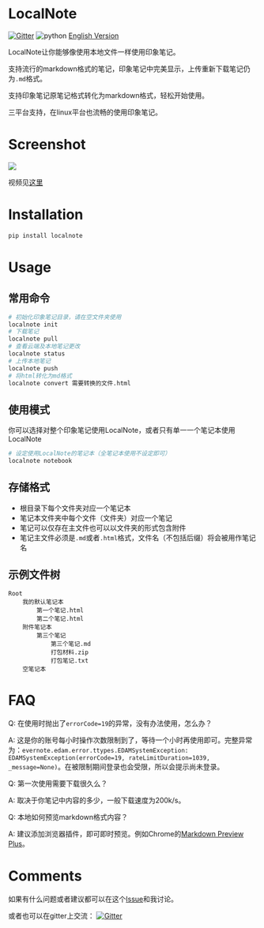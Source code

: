 # LocalNote

[![Gitter](https://badges.gitter.im/littlecodersh/LocalNote.svg)](https://gitter.im/littlecodersh/LocalNote?utm_source=badge&utm_medium=badge&utm_campaign=pr-badge) ![python](https://img.shields.io/badge/python-2.7-ff69b4.svg) [English Version](https://github.com/littlecodersh/LocalNote/blob/master/README_EN.md)

LocalNote让你能够像使用本地文件一样使用印象笔记。

支持流行的markdown格式的笔记，印象笔记中完美显示，上传重新下载笔记仍为`.md`格式。

支持印象笔记原笔记格式转化为markdown格式，轻松开始使用。

三平台支持，在linux平台也流畅的使用印象笔记。

# Screenshot

![](http://7xrip4.com1.z0.glb.clouddn.com/LocalNote%5CDemo_short.gif)

视频见[这里](http://v.youku.com/v_show/id_XMTU3Nzc5NzU1Ng==)

# Installation

```bash
pip install localnote
```

# Usage

## 常用命令

```bash
# 初始化印象笔记目录，请在空文件夹使用
localnote init
# 下载笔记
localnote pull
# 查看云端及本地笔记更改
localnote status
# 上传本地笔记
localnote push
# 将html转化为md格式
localnote convert 需要转换的文件.html
```

## 使用模式

你可以选择对整个印象笔记使用LocalNote，或者只有单一一个笔记本使用LocalNote

```bash
# 设定使用LocalNote的笔记本（全笔记本使用不设定即可）
localnote notebook
```

## 存储格式
* 根目录下每个文件夹对应一个笔记本
* 笔记本文件夹中每个文件（文件夹）对应一个笔记
* 笔记可以仅存在主文件也可以以文件夹的形式包含附件
* 笔记主文件必须是`.md`或者`.html`格式，文件名（不包括后缀）将会被用作笔记名

## 示例文件树

```
Root
    我的默认笔记本
        第一个笔记.html
        第二个笔记.html
    附件笔记本
        第三个笔记
            第三个笔记.md
            打包材料.zip
            打包笔记.txt
    空笔记本
```

# FAQ

Q: 在使用时抛出了`errorCode=19`的异常，没有办法使用，怎么办？

A: 这是你的账号每小时操作次数限制到了，等待一个小时再使用即可。完整异常为：`evernote.edam.error.ttypes.EDAMSystemException: EDAMSystemException(errorCode=19, rateLimitDuration=1039, _message=None)`。在被限制期间登录也会受限，所以会提示尚未登录。

Q: 第一次使用需要下载很久么？

A: 取决于你笔记中内容的多少，一般下载速度为200k/s。

Q: 本地如何预览markdown格式内容？

A: 建议添加浏览器插件，即可即时预览。例如Chrome的[Markdown Preview Plus](https://chrome.google.com/webstore/detail/markdown-preview-plus/febilkbfcbhebfnokafefeacimjdckgl)。

# Comments

如果有什么问题或者建议都可以在这个[Issue](https://github.com/littlecodersh/LocalNote/issues/1)和我讨论。

或者也可以在gitter上交流： [![Gitter](https://badges.gitter.im/littlecodersh/LocalNote.svg)](https://gitter.im/littlecodersh/LocalNote?utm_source=badge&utm_medium=badge&utm_campaign=pr-badge)

